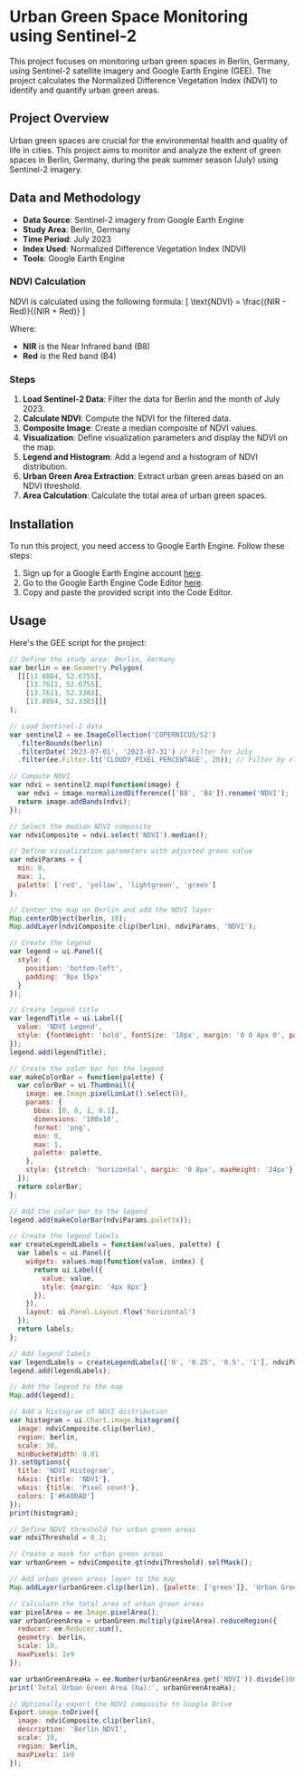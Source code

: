 # Urban Green Space Monitoring using Sentinel-2

This project focuses on monitoring urban green spaces in Berlin, Germany, using Sentinel-2 satellite imagery and Google Earth Engine (GEE). The project calculates the Normalized Difference Vegetation Index (NDVI) to identify and quantify urban green areas.

## Project Overview

Urban green spaces are crucial for the environmental health and quality of life in cities. This project aims to monitor and analyze the extent of green spaces in Berlin, Germany, during the peak summer season (July) using Sentinel-2 imagery.

## Data and Methodology

- **Data Source**: Sentinel-2 imagery from Google Earth Engine
- **Study Area**: Berlin, Germany
- **Time Period**: July 2023
- **Index Used**: Normalized Difference Vegetation Index (NDVI)
- **Tools**: Google Earth Engine

### NDVI Calculation

NDVI is calculated using the following formula:
\[ \text{NDVI} = \frac{(NIR - Red)}{(NIR + Red)} \]

Where:
- **NIR** is the Near Infrared band (B8)
- **Red** is the Red band (B4)

### Steps

1. **Load Sentinel-2 Data**: Filter the data for Berlin and the month of July 2023.
2. **Calculate NDVI**: Compute the NDVI for the filtered data.
3. **Composite Image**: Create a median composite of NDVI values.
4. **Visualization**: Define visualization parameters and display the NDVI on the map.
5. **Legend and Histogram**: Add a legend and a histogram of NDVI distribution.
6. **Urban Green Area Extraction**: Extract urban green areas based on an NDVI threshold.
7. **Area Calculation**: Calculate the total area of urban green spaces.

## Installation

To run this project, you need access to Google Earth Engine. Follow these steps:

1. Sign up for a Google Earth Engine account [here](https://earthengine.google.com/).
2. Go to the Google Earth Engine Code Editor [here](https://code.earthengine.google.com/).
3. Copy and paste the provided script into the Code Editor.

## Usage

Here's the GEE script for the project:

```javascript
// Define the study area: Berlin, Germany
var berlin = ee.Geometry.Polygon(
  [[[13.0884, 52.6755],
    [13.7611, 52.6755],
    [13.7611, 52.3383],
    [13.0884, 52.3383]]]
);

// Load Sentinel-2 data
var sentinel2 = ee.ImageCollection('COPERNICUS/S2')
  .filterBounds(berlin)
  .filterDate('2023-07-01', '2023-07-31') // Filter for July
  .filter(ee.Filter.lt('CLOUDY_PIXEL_PERCENTAGE', 20)); // Filter by cloud coverage

// Compute NDVI
var ndvi = sentinel2.map(function(image) {
  var ndvi = image.normalizedDifference(['B8', 'B4']).rename('NDVI');
  return image.addBands(ndvi);
});

// Select the median NDVI composite
var ndviComposite = ndvi.select('NDVI').median();

// Define visualization parameters with adjusted green value
var ndviParams = {
  min: 0,
  max: 1,
  palette: ['red', 'yellow', 'lightgreen', 'green']
};

// Center the map on Berlin and add the NDVI layer
Map.centerObject(berlin, 10);
Map.addLayer(ndviComposite.clip(berlin), ndviParams, 'NDVI');

// Create the legend
var legend = ui.Panel({
  style: {
    position: 'bottom-left',
    padding: '8px 15px'
  }
});

// Create legend title
var legendTitle = ui.Label({
  value: 'NDVI Legend',
  style: {fontWeight: 'bold', fontSize: '18px', margin: '0 0 4px 0', padding: '0'}
});
legend.add(legendTitle);

// Create the color bar for the legend
var makeColorBar = function(palette) {
  var colorBar = ui.Thumbnail({
    image: ee.Image.pixelLonLat().select(0),
    params: {
      bbox: [0, 0, 1, 0.1],
      dimensions: '100x10',
      format: 'png',
      min: 0,
      max: 1,
      palette: palette,
    },
    style: {stretch: 'horizontal', margin: '0 8px', maxHeight: '24px'},
  });
  return colorBar;
};

// Add the color bar to the legend
legend.add(makeColorBar(ndviParams.palette));

// Create the legend labels
var createLegendLabels = function(values, palette) {
  var labels = ui.Panel({
    widgets: values.map(function(value, index) {
      return ui.Label({
        value: value,
        style: {margin: '4px 8px'}
      });
    }),
    layout: ui.Panel.Layout.flow('horizontal')
  });
  return labels;
};

// Add legend labels
var legendLabels = createLegendLabels(['0', '0.25', '0.5', '1'], ndviParams.palette);
legend.add(legendLabels);

// Add the legend to the map
Map.add(legend);

// Add a histogram of NDVI distribution
var histogram = ui.Chart.image.histogram({
  image: ndviComposite.clip(berlin),
  region: berlin,
  scale: 30,
  minBucketWidth: 0.01
}).setOptions({
  title: 'NDVI Histogram',
  hAxis: {title: 'NDVI'},
  vAxis: {title: 'Pixel count'},
  colors: ['#6A0DAD']
});
print(histogram);

// Define NDVI threshold for urban green areas
var ndviThreshold = 0.3;

// Create a mask for urban green areas
var urbanGreen = ndviComposite.gt(ndviThreshold).selfMask();

// Add urban green areas layer to the map
Map.addLayer(urbanGreen.clip(berlin), {palette: ['green']}, 'Urban Green Areas');

// Calculate the total area of urban green areas
var pixelArea = ee.Image.pixelArea();
var urbanGreenArea = urbanGreen.multiply(pixelArea).reduceRegion({
  reducer: ee.Reducer.sum(),
  geometry: berlin,
  scale: 10,
  maxPixels: 1e9
});

var urbanGreenAreaHa = ee.Number(urbanGreenArea.get('NDVI')).divide(10000);
print('Total Urban Green Area (ha):', urbanGreenAreaHa);

// Optionally export the NDVI composite to Google Drive
Export.image.toDrive({
  image: ndviComposite.clip(berlin),
  description: 'Berlin_NDVI',
  scale: 10,
  region: berlin,
  maxPixels: 1e9
});
